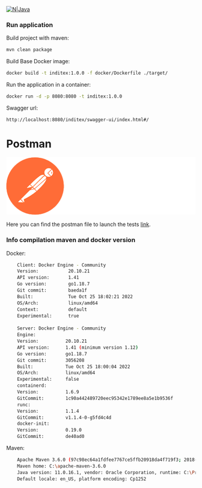 
[![N|Java](https://d33wubrfki0l68.cloudfront.net/f8099f57973f45c668f8cf7d7c3e8987e81dd93d/9b944/assets/img/news/java-note.png)](https://www.java.com)

### Run application
 
Build project with maven:
```sh
mvn clean package
```

Build Base Docker image:
```sh
docker build -t inditex:1.0.0 -f docker/Dockerfile ./target/
```

Run the application in a container:

```sh
docker run -d -p 8080:8080 -t inditex:1.0.0
```
Swagger url:
```sh
http://localhost:8080/inditex/swagger-ui/index.html#/
```


# Postman
![logo](https://raw.githubusercontent.com/alisonhall/postman-introduction/master/assets/logo.png)

Here you can find the postman file to launch the tests [link](https://github.com/pablogg/pruebaInditex/blob/develop/PruebaInditex.postman_collection.json).





### Info compilation maven and docker version
Docker:
```sh
    Client: Docker Engine - Community
    Version:           20.10.21
    API version:       1.41
    Go version:        go1.18.7
    Git commit:        baeda1f
    Built:             Tue Oct 25 18:02:21 2022
    OS/Arch:           linux/amd64
    Context:           default
    Experimental:      true

    Server: Docker Engine - Community
    Engine:
    Version:          20.10.21
    API version:      1.41 (minimum version 1.12)
    Go version:       go1.18.7
    Git commit:       3056208
    Built:            Tue Oct 25 18:00:04 2022
    OS/Arch:          linux/amd64
    Experimental:     false
    containerd:
    Version:          1.6.9
    GitCommit:        1c90a442489720eec95342e1789ee8a5e1b9536f
    runc:
    Version:          1.1.4
    GitCommit:        v1.1.4-0-g5fd4c4d
    docker-init:
    Version:          0.19.0
    GitCommit:        de40ad0
```

Maven:
```sh
    Apache Maven 3.6.0 (97c98ec64a1fdfee7767ce5ffb20918da4f719f3; 2018-10-24T20:41:47+02:00)
    Maven home: C:\apache-maven-3.6.0
    Java version: 11.0.16.1, vendor: Oracle Corporation, runtime: C:\Program Files\Java\jdk-11.0.16.1
    Default locale: en_US, platform encoding: Cp1252
```
